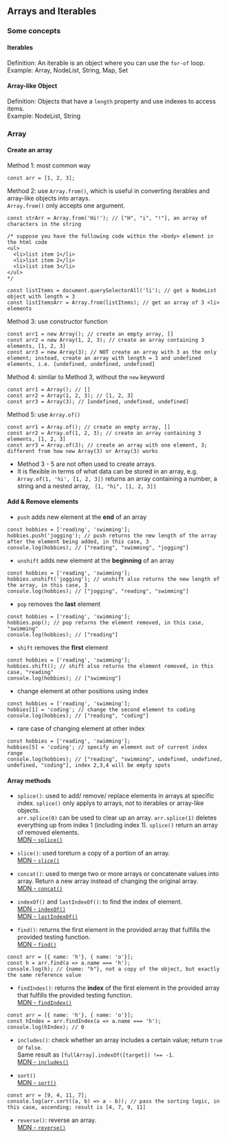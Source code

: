 ## Arrays and Iterables

### Some concepts

#### Iterables
Definition: An iterable is an object where you can use the `for-of` loop.<br />
Example: Array, NodeList, String, Map, Set

#### Array-like Object
Definition: Objects that have a `length` property and use indexes to access items.<br />
Example: NodeList, String

### Array

#### Create an array
Method 1: most common way
```
const arr = [1, 2, 3];
```

Method 2: use `Array.from()`, which is useful in converting iterables and array-like objects into arrays. <br />
`Array.from()` only accepts one argument.
```
const strArr = Array.from('Hi!'); // ["H", "i", "!"], an array of characters in the string
```
```
/* suppose you have the following code within the <body> element in the html code
<ul>
  <li>list item 1</li>
  <li>list item 2</li>
  <li>list item 3</li>
</ul>
*/

const listItems = document.querySelectorAll('li'); // get a NodeList object with length = 3
const listItemsArr = Array.from(listItems); // get an array of 3 <li> elements
```

Method 3: use constructor function
```
const arr1 = new Array(); // create an empty array, []
const arr2 = new Array(1, 2, 3); // create an array containing 3 elements, [1, 2, 3]
const arr3 = new Array(3); // NOT create an array with 3 as the only element; instead, create an array with length = 3 and undefined elements, i.e. [undefined, undefined, undefined]
```

Method 4: similar to Method 3, without the `new` keyword
```
const arr1 = Array(); // []
const arr2 = Array(1, 2, 3); // [1, 2, 3]
const arr3 = Array(3); // [undefined, undefined, undefined]
```

Method 5: use `Array.of()`
```
const arr1 = Array.of(); // create an empty array, []
const arr2 = Array.of(1, 2, 3); // create an array containing 3 elements, [1, 2, 3]
const arr3 = Array.of(3); // create an array with one element, 3; different from how new Array(3) or Array(3) works
```
- Method 3 - 5 are not often used to create arrays.
- It is flexible in terms of what data can be stored in an array, e.g. `Array.of(1, 'hi', [1, 2, 3])` returns an array containing a number, a string and a nested array, `
[1, "hi", [1, 2, 3]]`

#### Add & Remove elements
- `push` adds new element at the **end** of an array
```
const hobbies = ['reading', 'swimming'];
hobbies.push('jogging'); // push returns the new length of the array after the element being added, in this case, 3
console.log(hobbies); // ["reading", "swimming", "jogging"]
```

- `unshift` adds new element at the **beginning** of an array
```
const hobbies = ['reading', 'swimming'];
hobbies.unshift('jogging'); // unshift also returns the new length of the array, in this case, 3
console.log(hobbies); // ["jogging", "reading", "swimming"]
```

- `pop` removes the **last** element
```
const hobbies = ['reading', 'swimming'];
hobbies.pop(); // pop returns the element removed, in this case, "swimming"
console.log(hobbies); // ["reading"]
```

- `shift` removes the **first** element
```
const hobbies = ['reading', 'swimming'];
hobbies.shift(); // shift also returns the element removed, in this case, "reading"
console.log(hobbies); // ["swimming"]
```

- change element at other positions using index
```
const hobbies = ['reading', 'swimming'];
hobbies[1] = 'coding'; // change the second element to coding
console.log(hobbies); // ["reading", "coding"]
```

- rare case of changing element at other index
```
const hobbies = ['reading', 'swimming'];
hobbies[5] = 'coding'; // specify an element out of current index range
console.log(hobbies); // ["reading", "swimming", undefined, undefined, undefined, "coding"], index 2,3,4 will be empty spots
```

#### Array methods
- `splice()`: used to add/ remove/ replace elements in arrays at specific index. `splice()` only applys to arrays, not to iterables or array-like objects.<br /> 
`arr.splice(0)` can be used to clear up an array. `arr.splice(1)` deletes everything up from index 1 (including index 1). `splice()` return an array of removed elements.<br />
[MDN - `splice()`](https://developer.mozilla.org/en-US/docs/Web/JavaScript/Reference/Global_Objects/Array/splice)

- `slice()`: used toreturn a copy of a portion of an array.<br />
[MDN - `slice()`](https://developer.mozilla.org/en-US/docs/Web/JavaScript/Reference/Global_Objects/Array/slice)

- `concat()`: used to merge two or more arrays or concatenate values into array. Return a new array instead of changing the original array.<br />
[MDN - `concat()`](https://developer.mozilla.org/en-US/docs/Web/JavaScript/Reference/Global_Objects/Array/concat)

- `indexOf()` and `lastIndexOf()`: to find the index of element.<br />
[MDN - `indexOf()`](https://developer.mozilla.org/en-US/docs/Web/JavaScript/Reference/Global_Objects/Array/indexOf)<br />
[MDN - `lastIndexOf()`](https://developer.mozilla.org/en-US/docs/Web/JavaScript/Reference/Global_Objects/String/lastIndexOf)

- `find()`: returns the first element in the provided array that fulfills the provided testing function. <br />
[MDN - `find()`](https://developer.mozilla.org/en-US/docs/Web/JavaScript/Reference/Global_Objects/Array/find)
```
const arr = [{ name: 'h'}, { name: 'o'}];
const h = arr.find(a => a.name === 'h');
console.log(h); // {name: "h"}, not a copy of the object, but exactly the same reference value
```

- `findIndex()`: returns the **index** of the first element in the provided array that fulfills the provided testing function. <br />
[MDN - `findIndex()`](https://developer.mozilla.org/en-US/docs/Web/JavaScript/Reference/Global_Objects/Array/findIndex)
```
const arr = [{ name: 'h'}, { name: 'o'}];
const hIndex = arr.findIndex(a => a.name === 'h');
console.log(hIndex); // 0
```

- `includes()`: check whether an array includes a certain value; return `true` or `false`.<br /> 
Same result as `[fullArray].indexOf([target]) !== -1`. <br />
[MDN - `includes()`](https://developer.mozilla.org/en-US/docs/Web/JavaScript/Reference/Global_Objects/Array/includes)

- `sort()`<br />
[MDN - `sort()`](https://developer.mozilla.org/en-US/docs/Web/JavaScript/Reference/Global_Objects/Array/sort)
```
const arr = [9, 4, 11, 7];
console.log(arr.sort((a, b) => a - b)); // pass the sorting logic, in this case, ascending; result is [4, 7, 9, 11]
```

- `reverse()`: reverse an array. <br />
[MDN - `reverse()`](https://developer.mozilla.org/en-US/docs/Web/JavaScript/Reference/Global_Objects/Array/reverse)
